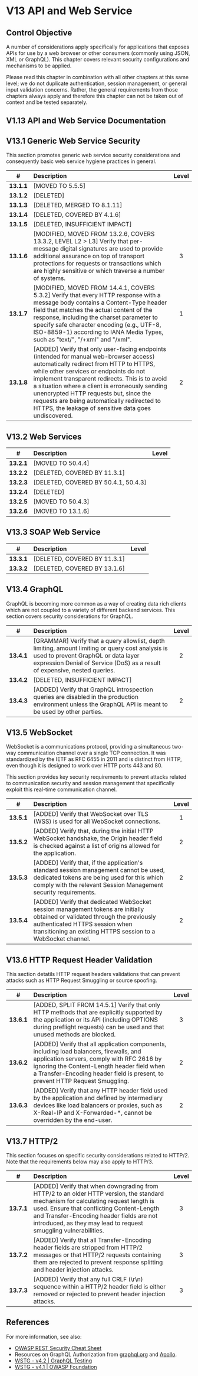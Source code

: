# V13 API and Web Service

## Control Objective

A number of considerations apply specifically for applications that exposes APIs for use by a web browser or other consumers (commonly using JSON, XML or GraphQL). This chapter covers relevant security configurations and mechanisms to be applied.

Please read this chapter in combination with all other chapters at this same level; we do not duplicate authentication, session management, or general input validation concerns. Rather, the general requirements from those chapters always apply and therefore this chapter can not be taken out of context and be tested separately.

## V1.13 API and Web Service Documentation

## V13.1 Generic Web Service Security

This section promotes generic web service security considerations and consequently basic web service hygiene practices in general.

| # | Description | Level |
| :---: | :--- | :---: |
| **13.1.1** | [MOVED TO 5.5.5] | |
| **13.1.2** | [DELETED] | |
| **13.1.3** | [DELETED, MERGED TO 8.1.11] | |
| **13.1.4** | [DELETED, COVERED BY 4.1.6] | |
| **13.1.5** | [DELETED, INSUFFICIENT IMPACT] | |
| **13.1.6** | [MODIFIED, MOVED FROM 13.2.6, COVERS 13.3.2, LEVEL L2 > L3] Verify that per-message digital signatures are used to provide additional assurance on top of transport protections for requests or transactions which are highly sensitive or which traverse a number of systems. | 3 |
| **13.1.7** | [MODIFIED, MOVED FROM 14.4.1, COVERS 5.3.2] Verify that every HTTP response with a message body contains a Content-Type header field that matches the actual content of the response, including the charset parameter to specify safe character encoding (e.g., UTF-8, ISO-8859-1) according to IANA Media Types, such as "text/", "/+xml" and "/xml". | 1 |
| **13.1.8** | [ADDED] Verify that only user-facing endpoints (intended for manual web-browser access) automatically redirect from HTTP to HTTPS, while other services or endpoints do not implement transparent redirects. This is to avoid a situation where a client is erroneously sending unencrypted HTTP requests but, since the requests are being automatically redirected to HTTPS, the leakage of sensitive data goes undiscovered. | 2 |

## V13.2 Web Services

| # | Description | Level |
| :---: | :--- | :---: |
| **13.2.1** | [MOVED TO 50.4.4] | |
| **13.2.2** | [DELETED, COVERED BY 11.3.1] | |
| **13.2.3** | [DELETED, COVERED BY 50.4.1, 50.4.3] | |
| **13.2.4** | [DELETED] | |
| **13.2.5** | [MOVED TO 50.4.3] | |
| **13.2.6** | [MOVED TO 13.1.6] | |

## V13.3 SOAP Web Service

| # | Description | Level |
| :---: | :--- | :---: |
| **13.3.1** | [DELETED, COVERED BY 11.3.1] | |
| **13.3.2** | [DELETED, COVERED BY 13.1.6] | |

## V13.4 GraphQL

GraphQL is becoming more common as a way of creating data rich clients which are not coupled to a variety of different backend services. This section covers security considerations for GraphQL.

| # | Description | Level |
| :---: | :--- | :---: |
| **13.4.1** | [GRAMMAR] Verify that a query allowlist, depth limiting, amount limiting or query cost analysis is used to prevent GraphQL or data layer expression Denial of Service (DoS) as a result of expensive, nested queries. | 2 |
| **13.4.2** | [DELETED, INSUFFICIENT IMPACT] | |
| **13.4.3** | [ADDED] Verify that GraphQL introspection queries are disabled in the production environment unless the GraphQL API is meant to be used by other parties. | 2 |

## V13.5 WebSocket

WebSocket is a communications protocol, providing a simultaneous two-way communication channel over a single TCP connection. It was standardized by the IETF as RFC 6455 in 2011 and is distinct from HTTP, even though it is designed to work over HTTP ports 443 and 80.

This section provides key security requirements to prevent attacks related to communication security and session management that specifically exploit this real-time communication channel.

| # | Description | Level |
| :---: | :--- | :---: |
| **13.5.1** | [ADDED] Verify that WebSocket over TLS (WSS) is used for all WebSocket connections. | 1 |
| **13.5.2** | [ADDED] Verify that, during the initial HTTP WebSocket handshake, the Origin header field is checked against a list of origins allowed for the application. | 2 |
| **13.5.3** | [ADDED] Verify that, if the application's standard session management cannot be used, dedicated tokens are being used for this which comply with the relevant Session Management security requirements. | 2 |
| **13.5.4** | [ADDED] Verify that dedicated WebSocket session management tokens are initially obtained or validated through the previously authenticated HTTPS session when transitioning an existing HTTPS session to a WebSocket channel. | 2 |

## V13.6 HTTP Request Header Validation

This section detatils HTTP request headers validations that can prevent attacks such as HTTP Request Smuggling or source spoofing.

| # | Description | Level |
| :---: | :--- | :---: |
| **13.6.1** | [ADDED, SPLIT FROM 14.5.1] Verify that only HTTP methods that are explicitly supported by the application or its API (including OPTIONS during preflight requests) can be used and that unused methods are blocked. | 3 |
| **13.6.2** | [ADDED] Verify that all application components, including load balancers, firewalls, and application servers, comply with RFC 2616 by ignoring the Content-Length header field when a Transfer-Encoding header field is present, to prevent HTTP Request Smuggling. | 2 |
| **13.6.3** | [ADDED] Verify that any HTTP header field used by the application and defined by intermediary devices like load balancers or proxies, such as X-Real-IP and X-Forwarded-*, cannot be overridden by the end-user. | 2 |

## V13.7 HTTP/2

This section focuses on specific security considerations related to HTTP/2. Note that the requirements below may also apply to HTTP/3.

| # | Description | Level |
| :---: | :--- | :---: |
| **13.7.1** | [ADDED] Verify that when downgrading from HTTP/2 to an older HTTP version, the standard mechanism for calculating request length is used. Ensure that conflicting Content-Length and Transfer-Encoding header fields are not introduced, as they may lead to request smuggling vulnerabilities. | 3 |
| **13.7.2** | [ADDED] Verify that all Transfer-Encoding header fields are stripped from HTTP/2 messages or that HTTP/2 requests containing them are rejected to prevent response splitting and header injection attacks. | 3 |
| **13.7.3** | [ADDED] Verify that any full CRLF (\r\n) sequence within a HTTP/2 header field is either removed or rejected to prevent header injection attacks. | 3 |

## References

For more information, see also:

* [OWASP REST Security Cheat Sheet](https://cheatsheetseries.owasp.org/cheatsheets/REST_Security_Cheat_Sheet.html)
* Resources on GraphQL Authorization from [graphql.org](https://graphql.org/learn/authorization/) and [Apollo](https://www.apollographql.com/docs/apollo-server/security/authentication/#authorization-methods).
* [WSTG - v4.2 | GraphQL Testing](https://owasp.org/www-project-web-security-testing-guide/v42/4-Web_Application_Security_Testing/12-API_Testing/01-Testing_GraphQL)
* [WSTG - v4.1 | OWASP Foundation](https://owasp.org/www-project-web-security-testing-guide/v42/4-Web_Application_Security_Testing/11-Client-side_Testing/10-Testing_WebSockets)
